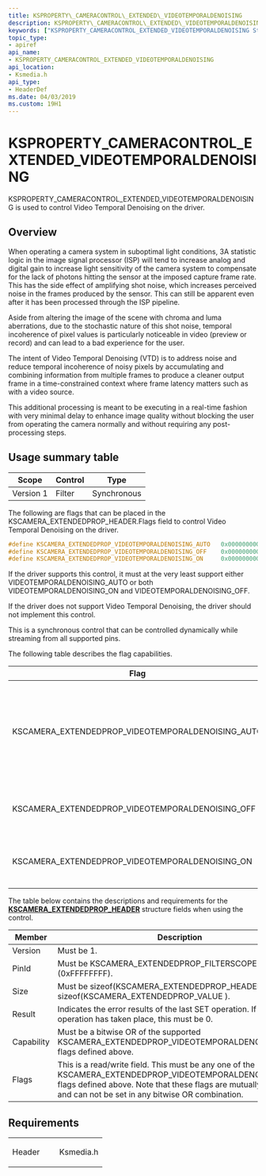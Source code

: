 ```yaml
---
title: KSPROPERTY\_CAMERACONTROL\_EXTENDED\_VIDEOTEMPORALDENOISING
description: KSPROPERTY\_CAMERACONTROL\_EXTENDED\_VIDEOTEMPORALDENOISING is used to control Video Temporal Denoising on the driver.
keywords: ["KSPROPERTY_CAMERACONTROL_EXTENDED_VIDEOTEMPORALDENOISING Streaming Media Devices"]
topic_type:
- apiref
api_name:
- KSPROPERTY_CAMERACONTROL_EXTENDED_VIDEOTEMPORALDENOISING
api_location:
- Ksmedia.h
api_type:
- HeaderDef
ms.date: 04/03/2019
ms.custom: 19H1
---
```


# KSPROPERTY\_CAMERACONTROL\_EXTENDED\_VIDEOTEMPORALDENOISING

KSPROPERTY\_CAMERACONTROL\_EXTENDED\_VIDEOTEMPORALDENOISING is used to control Video Temporal Denoising on the driver.

## Overview

When operating a camera system in suboptimal light conditions, 3A statistic logic in the image signal processor (ISP) will tend to increase analog and digital gain to increase light sensitivity of the camera system to compensate for the lack of photons hitting the sensor at the imposed capture frame rate. This has the side effect of amplifying shot noise, which increases perceived noise in the frames produced by the sensor. This can still be apparent even after it has been processed through the ISP pipeline.

Aside from altering the image of the scene with chroma and luma aberrations, due to the stochastic nature of this shot noise, temporal incoherence of pixel values is particularly noticeable in video (preview or record) and can lead to a bad experience for the user.

The intent of Video Temporal Denoising (VTD) is to address noise and reduce temporal incoherence of noisy pixels by accumulating and combining information from multiple frames to produce a cleaner output frame in a time-constrained context where frame latency matters such as with a video source.

This additional processing is meant to be executing in a real-time fashion with very minimal delay to enhance image quality without blocking the user from operating the camera normally and without requiring any post-processing steps.

## Usage summary table

| Scope | Control | Type |
| --- | --- | --- |
| Version 1 | Filter | Synchronous |

The following are flags that can be placed in the KSCAMERA\_EXTENDEDPROP\_HEADER.Flags field to control Video Temporal Denoising on the driver.

```cpp
#define KSCAMERA_EXTENDEDPROP_VIDEOTEMPORALDENOISING_AUTO   0x0000000000000001
#define KSCAMERA_EXTENDEDPROP_VIDEOTEMPORALDENOISING_OFF    0x0000000000000002
#define KSCAMERA_EXTENDEDPROP_VIDEOTEMPORALDENOISING_ON     0x0000000000000004
```

If the driver supports this control, it must at the very least support either VIDEOTEMPORALDENOISING_AUTO or both VIDEOTEMPORALDENOISING_ON and VIDEOTEMPORALDENOISING_OFF.

If the driver does not support Video Temporal Denoising, the driver should not implement this control.

This is a synchronous control that can be controlled dynamically while streaming from all supported pins.  

The following table describes the flag capabilities.

| Flag | Description |
| --- | --- |
| KSCAMERA_EXTENDEDPROP_VIDEOTEMPORALDENOISING_AUTO | This is a mandatory capability if KSCAMERA_EXTENDEDPROP_VIDEOTEMPORALDENOISING_OFF and KSCAMERA_EXTENDEDPROP_VIDEOTEMPORALDENOISING_ON are not supported. When specified, Video Temporal Denoising is automatically enabled or disabled in the driver and affects all supported pins streaming pixels in the visible spectrum of light. While this is not guaranteeing actual processing of frames at all time, this implies that it may take place at the implementer’s discretions given the video signal passing through the ISP. |
| KSCAMERA_EXTENDEDPROP_VIDEOTEMPORALDENOISING_OFF | This is a mandatory capability if KSCAMERA_EXTENDEDPROP_VIDEOTEMPORALDENOISING_AUTO is not supported and optional if it is. When specified, Video Temporal Denoising is disabled in the driver at all time for all supported pins streaming pixels in the visible spectrum of light. |
| KSCAMERA_EXTENDEDPROP_VIDEOTEMPORALDENOISING_ON | This is a mandatory capability if KSCAMERA_EXTENDEDPROP_VIDEOTEMPORALDENOISING_AUTO is not supported and optional if it is. When specified, Video Temporal Denoising is enabled in the driver at all time for all supported pins streaming pixels in the visible spectrum of light. |

The table below contains the descriptions and requirements for the [**KSCAMERA\_EXTENDEDPROP\_HEADER**](/windows-hardware/drivers/ddi/ksmedia/ns-ksmedia-tagkscamera_extendedprop_header) structure fields when using the control.

| Member | Description |
| --- | --- |
| Version | Must be 1. |
| PinId | Must be KSCAMERA_EXTENDEDPROP_FILTERSCOPE (0xFFFFFFFF). |
| Size | Must be sizeof(KSCAMERA_EXTENDEDPROP_HEADER)+ sizeof(KSCAMERA_EXTENDEDPROP_VALUE ). |
| Result | Indicates the error results of the last SET operation.  If no SET operation has taken place, this must be 0. |
| Capability | Must be a bitwise OR of the supported KSCAMERA_EXTENDEDPROP_VIDEOTEMPORALDENOISING_* flags defined above. |
| Flags | This is a read/write field.  This must be any one of the KSCAMERA_EXTENDEDPROP_VIDEOTEMPORALDENOISING_XXX flags defined above. Note that these flags are mutually exclusive and can not be set in any bitwise OR combination. |

## Requirements

<table>
<colgroup>
<col width="50%" />
<col width="50%" />
</colgroup>
<tbody>
<tr class="odd">
<td><p>Header</p></td>
<td>Ksmedia.h</td>
</tr>
</tbody>
</table>
